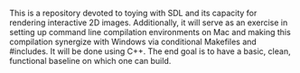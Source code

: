 This is a repository devoted to toying with SDL and its capacity for rendering interactive 2D images. 
Additionally, it will serve as an exercise in setting up command line compilation environments on Mac and
making this compilation synergize with Windows via conditional Makefiles and #includes. It will be done using
C++. The end goal is to have a basic, clean, functional baseline on which one can build.
